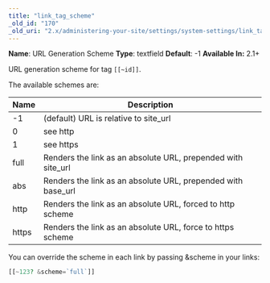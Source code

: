 ```yaml
---
title: "link_tag_scheme"
_old_id: "170"
_old_uri: "2.x/administering-your-site/settings/system-settings/link_tag_scheme"
---
```


**Name**: URL Generation Scheme
**Type**: textfield
**Default**: -1
**Available In:** 2.1+

URL generation scheme for tag `[[~id]]`.

The available schemes are:

| Name  | Description                                                   |
| ----- | ------------------------------------------------------------- |
| -1    | (default) URL is relative to site\_url                        |
| 0     | see http                                                      |
| 1     | see https                                                     |
| full  | Renders the link as an absolute URL, prepended with site\_url |
| abs   | Renders the link as an absolute URL, prepended with base\_url |
| http  | Renders the link as an absolute URL, forced to http scheme    |
| https | Renders the link as an absolute URL, force to https scheme    |

You can override the scheme in each link by passing &scheme in your links:

``` php
[[~123? &scheme=`full`]]
```
